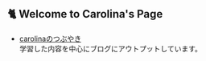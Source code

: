 

## 🐈 Welcome to Carolina's Page
- [carolinaのつぶやき](https://carolina-pon.hatenablog.com/)
<br>学習した内容を中心にブログにアウトプットしています。
